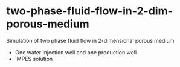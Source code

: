 # two-phase-fluid-flow-in-2-dim-porous-medium
Simulation of two phase fluid flow in 2-dimensional porous medium
* One water injection well and one production well
* IMPES solution
